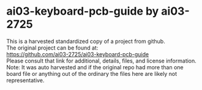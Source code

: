 
# ai03-keyboard-pcb-guide by ai03-2725  
This is a harvested standardized copy of a project from github.  
The original project can be found at:  
https://github.com/ai03-2725/ai03-keyboard-pcb-guide  
Please consult that link for additional, details, files, and license information.  
Note: It was auto harvested and if the original repo had more than one board file or anything out of the ordinary the files here are likely not representative.  
    